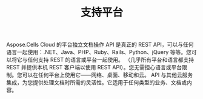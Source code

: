 ﻿---
title: 支持平台
second_title: Aspose.Cells Cloud Documen
type: docs
url: /zh/supported-platforms/
description: Aspose.Cells Cloud 支持Excel 创建、转换、合并、拆分、保护、内部对象操作等
weight: 50
---
Aspose.Cells Cloud 的平台独立文档操作 API 是真正的 REST API，可以与任何语言一起使用：.NET、Java、PHP、Ruby、Rails、Python、jQuery 等等。您可以将它与任何支持 REST 的语言或平台一起使用。 （几乎所有平台和语言都支持 REST 并提供本机 REST 客户端以使用 REST API）。您无需担心语言或平台限制。您可以在任何平台上使用它——网络、桌面、移动和云。 API 与其他云服务集成，为您提供处理文档时所需的灵活性。它适用于任何类型的业务、文档或内容。



